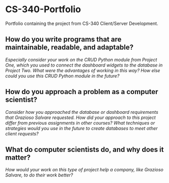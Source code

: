 # CS-340-Portfolio

Portfolio containing the project from CS-340 Client/Server Development.

## How do you write programs that are maintainable, readable, and adaptable?
*Especially consider your work on the CRUD Python module from Project One, which you used to connect the dashboard widgets to the database in Project Two.  What were the advantages of working in this way?  How else could you use this CRUD Python module in the future?*



## How do you approach a problem as a computer scientist?
*Consider how you approached the database or dashboard requirements that Grazioso Salvare requested.  How did your approach to this project differ from previous assignments in other courses?  What techniques or strategies would you use in the future to create databases to meet other client requests?*



## What do computer scientists do, and why does it matter?
*How would your work on this type of project help a company, like Grazioso Salvare, to do their work better?*

